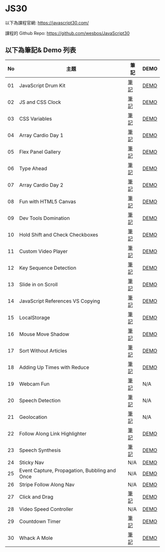 # JS30
以下為課程官網:
https://javascript30.com/

課程的 Github Repo:
https://github.com/wesbos/JavaScript30

## 以下為筆記& Demo 列表
| No | 主題 | 筆記 | DEMO |
| --- | --- | --- | --- |
| 01 | JavaScript Drum Kit | [筆記](https://github.com/midastung/JS30/tree/main/01%20-%20JavaScript%20Drum%20Kit) | [DEMO](https://midastung.github.io/JS30/01%20-%20JavaScript%20Drum%20Kit/index-Midas.html) |
| 02 | JS and CSS Clock | [筆記](https://github.com/midastung/JS30/tree/main/02%20-%20JS%20and%20CSS%20Clock) | [DEMO](https://midastung.github.io/JS30/02%20-%20JS%20and%20CSS%20Clock/index-Midas.html) |
| 03 | CSS Variables | [筆記](https://github.com/midastung/JS30/tree/main/03%20-%20CSS%20Variables) | [DEMO](https://midastung.github.io/JS30/03%20-%20CSS%20Variables/index-Midas.html) |
| 04 | Array Cardio Day 1 | [筆記](https://github.com/midastung/JS30/tree/main/04%20-%20Array%20Cardio%20Day%201) | [DEMO](https://midastung.github.io/JS30/04%20-%20Array%20Cardio%20Day%201/index-Midas.html) |
| 05 | Flex Panel Gallery | [筆記](https://github.com/midastung/JS30/tree/main/05%20-%20Flex%20Panel%20Gallery) | [DEMO](https://midastung.github.io/JS30/05%20-%20Flex%20Panel%20Gallery/index-Midas.html) |
| 06 | Type Ahead | [筆記](https://github.com/midastung/JS30/tree/main/06%20-%20Type%20Ahead) | [DEMO](https://midastung.github.io/JS30/06%20-%20Type%20Ahead/index-Midas.html) |
| 07 | Array Cardio Day 2 | [筆記](https://github.com/midastung/JS30/tree/main/07%20-%20Array%20Cardio%20Day%202) | [DEMO](https://midastung.github.io/JS30/07%20-%20Array%20Cardio%20Day%202/index-Midas.html) |
| 08 | Fun with HTML5 Canvas | [筆記](https://github.com/midastung/JS30/tree/main/08%20-%20Fun%20with%20HTML5%20Canvas) | [DEMO](https://midastung.github.io/JS30/08%20-%20Fun%20with%20HTML5%20Canvas/index-Midas.html) |
| 09 | Dev Tools Domination | [筆記](https://github.com/midastung/JS30/tree/main/09%20-%20Dev%20Tools%20Domination) |[DEMO](https://midastung.github.io/JS30/09%20-%20Dev%20Tools%20Domination/index-Midas.html)  |
| 10 | Hold Shift and Check Checkboxes | [筆記](https://github.com/midastung/JS30/tree/main/10%20-%20Hold%20Shift%20and%20Check%20Checkboxes) | [DEMO](https://midastung.github.io/JS30/10%20-%20Hold%20Shift%20and%20Check%20Checkboxes/index-Midas.html) |
| 11 | Custom Video Player | [筆記](https://github.com/midastung/JS30/tree/main/11%20-%20Custom%20Video%20Player) | [DEMO](https://midastung.github.io/JS30/11%20-%20Custom%20Video%20Player/index.html) |
| 12 | Key Sequence Detection | [筆記](https://github.com/midastung/JS30/tree/main/12%20-%20Key%20Sequence%20Detection) | [DEMO](https://midastung.github.io/JS30/12%20-%20Key%20Sequence%20Detection/index-Midas.html) |
| 13 | Slide in on Scroll | [筆記](https://github.com/midastung/JS30/tree/main/13%20-%20Slide%20in%20on%20Scroll) | [DEMO](https://midastung.github.io/JS30/13%20-%20Slide%20in%20on%20Scroll/index-Midas.html) |
| 14 | JavaScript References VS Copying | [筆記](https://github.com/midastung/JS30/tree/main/14%20-%20JavaScript%20References%20VS%20Copying) | [DEMO](https://midastung.github.io/JS30/14%20-%20JavaScript%20References%20VS%20Copying/index-Midas.html) |
| 15 | LocalStorage | [筆記](https://github.com/midastung/JS30/tree/main/15%20-%20LocalStorage) | [DEMO](https://midastung.github.io/JS30/15%20-%20LocalStorage/index-Midas.html) |
| 16 | Mouse Move Shadow | [筆記](https://github.com/midastung/JS30/tree/main/16%20-%20Mouse%20Move%20Shadow) | [DEMO](https://midastung.github.io/JS30/16%20-%20Mouse%20Move%20Shadow/index-Midas.html) |
| 17 | Sort Without Articles | [筆記](https://github.com/midastung/JS30/tree/main/17%20-%20Sort%20Without%20Articles) | [DEMO](https://midastung.github.io/JS30/17%20-%20Sort%20Without%20Articles/index-Midas.html) |
| 18 | Adding Up Times with Reduce | [筆記](https://github.com/midastung/JS30/tree/main/18%20-%20Adding%20Up%20Times%20with%20Reduce) | [DEMO](https://midastung.github.io/JS30/18%20-%20Adding%20Up%20Times%20with%20Reduce/index-Midas.html) |
| 19 | Webcam Fun | [筆記](https://github.com/midastung/JS30/tree/main/19%20-%20Webcam%20Fun) | N/A |
| 20 | Speech Detection | [筆記](https://github.com/midastung/JS30/tree/main/20%20-%20Speech%20Detection) | N/A |
| 21 | Geolocation | [筆記](https://github.com/midastung/JS30/tree/main/21%20-%20Geolocation) | N/A |
| 22 | Follow Along Link Highlighter | [筆記](https://github.com/midastung/JS30/tree/main/22%20-%20Follow%20Along%20Link%20Highlighter) |  [DEMO](https://midastung.github.io/JS30/22%20-%20Follow%20Along%20Link%20Highlighter/index-Midas.html) |
| 23 | Speech Synthesis | [筆記](https://github.com/midastung/JS30/tree/main/23%20-%20Speech%20Synthesis) | [DEMO](https://midastung.github.io/JS30/23%20-%20Speech%20Synthesis/index-Midas.html) |
| 24 | Sticky Nav | N/A | [DEMO](https://midastung.github.io/JS30/24%20-%20Sticky%20Nav/index-Midas.html) |
| 25 | Event Capture, Propagation, Bubbling and Once | N/A | [DEMO](https://midastung.github.io/JS30/25%20-%20Event%20Capture%2C%20Propagation%2C%20Bubbling%20and%20Once/index-Midas.html) |
| 26 | Stripe Follow Along Nav | N/A | [DEMO](https://midastung.github.io/JS30/26%20-%20Stripe%20Follow%20Along%20Nav/index-Midas.html) |
| 27 | Click and Drag | [筆記](https://github.com/midastung/JS30/tree/main/27%20-%20Click%20and%20Drag) | [DEMO](https://midastung.github.io/JS30/27%20-%20Click%20and%20Drag/index-Midas.html) |
| 28 | Video Speed Controller | N/A | [DEMO](https://midastung.github.io/JS30/28%20-%20Video%20Speed%20Controller/index-Midas.html) |
| 29 | Countdown Timer | [筆記](https://github.com/midastung/JS30/tree/main/29%20-%20Countdown%20Timer) | [DEMO](https://midastung.github.io/JS30/29%20-%20Countdown%20Timer/index.html) |
| 30 | Whack A Mole  | [筆記](https://github.com/midastung/JS30/tree/main/30%20-%20Whack%20A%20Mole) | [DEMO](https://midastung.github.io/JS30/30%20-%20Whack%20A%20Mole/index-Midas.html) |
